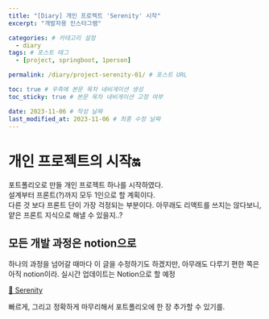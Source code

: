 ```yaml
---
title: "[Diary] 개인 프로젝트 'Serenity' 시작"
excerpt: "개발자용 인스타그램"

categories: # 카테고리 설정
  - diary
tags: # 포스트 태그
  - [project, springboot, 1person]

permalink: /diary/project-serenity-01/ # 포스트 URL

toc: true # 우측에 본문 목차 네비게이션 생성
toc_sticky: true # 본문 목차 네비게이션 고정 여부

date: 2023-11-06 # 작성 날짜
last_modified_at: 2023-11-06 # 최종 수정 날짜
---
```


# 개인 프로젝트의 시작🔛
포트폴리오로 만들 개인 프로젝트 하나를 시작하였다.  
설계부터 프론트(?)까지 모두 1인으로 할 계획이다.  
다른 것 보다 프론트 단이 가장 걱정되는 부분이다. 아무래도 리액트를 쓰지는 않다보니, 얕은 프론트 지식으로 해낼 수 있을지..?

## 모든 개발 과정은 notion으로
하나의 과정을 넘어갈 때마다 이 글을 수정하기도 하겠지만, 아무래도 다루기 편한 쪽은 아직 notion이라. 실시간 업데이트는 Notion으로 할 예정  

[🌙 Serenity](https://www.notion.so/ireah/Serenity-c74a26c93b4e480d9ddacf482b029672?pvs=4)

빠르게, 그리고 정확하게 마무리해서 포트폴리오에 한 장 추가할 수 있기를.
